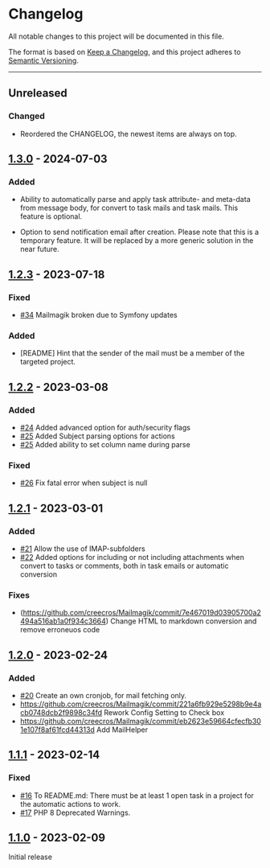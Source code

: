 # Changelog

All notable changes to this project will be documented in this file.

The format is based on [Keep a Changelog](https://keepachangelog.com/en/1.0.0/),
and this project adheres to [Semantic Versioning](https://semver.org/spec/v2.0.0.html).

---

## Unreleased

### Changed

- Reordered the CHANGELOG, the newest items are always on top.

## [1.3.0](https://github.com/creecros/Mailmagik/releases/tag/1.3.0) - 2024-07-03

### Added

- Ability to automatically parse and apply task attribute- and meta-data from message body, for convert to task mails and task mails. This feature is optional.

- Option to send notification email after creation. Please note that this is a temporary feature. It will be replaced by a more generic solution in the near future.

## [1.2.3](https://github.com/creecros/Mailmagik/releases/tag/1.2.3) - 2023-07-18

### Fixed

- [#34](https://github.com/creecros/Mailmagik/issues/34) Mailmagik broken due to Symfony updates

### Added

- [README] Hint that the sender of the mail must be a member of the targeted project.

## [1.2.2](https://github.com/creecros/Mailmagik/releases/tag/1.2.2) - 2023-03-08

### Added

- [#24](https://github.com/creecros/Mailmagik/discussions/24) Added advanced option for auth/security flags
- [#25](https://github.com/creecros/Mailmagik/discussions/25) Added Subject parsing options for actions
- [#25](https://github.com/creecros/Mailmagik/discussions/25) Added ability to set column name during parse

### Fixed

- [#26](https://github.com/creecros/Mailmagik/issues/26) Fix fatal error when subject is null

## [1.2.1](https://github.com/creecros/Mailmagik/releases/tag/1.2.1) - 2023-03-01

### Added
-  [#21](https://github.com/creecros/Mailmagik/issues/21) Allow the use of IMAP-subfolders
-  [#22](https://github.com/creecros/Mailmagik/issues/22) Added options for including or not including attachments when convert to tasks or comments, both in task emails or automatic conversion

### Fixes
- (https://github.com/creecros/Mailmagik/commit/7e467019d03905700a2494a516ab1a0f934c3664) Change HTML to markdown conversion and remove erroneuos code

## [1.2.0](https://github.com/creecros/Mailmagik/releases/tag/1.2.0) - 2023-02-24

### Added

- [#20](https://github.com/creecros/Mailmagik/issues/20) Create an own cronjob, for mail fetching only.
- https://github.com/creecros/Mailmagik/commit/221a6fb929e5298b9e4acb0748dcb2f9898c34fd Rework Config Setting to Check box
- https://github.com/creecros/Mailmagik/commit/eb2623e59664cfecfb301e107f8af61fcd44313d Add MailHelper

## [1.1.1](https://github.com/creecros/Mailmagik/releases/tag/1.1.1) - 2023-02-14

### Fixed

- [#16](https://github.com/creecros/Mailmagik/issues/16) To README.md: There must be at least 1 open task in a project for the automatic actions to work.
- [#17](https://github.com/creecros/Mailmagik/issues/17)  PHP 8 Deprecated Warnings.

## [1.1.0](https://github.com/creecros/Mailmagik/releases/tag/1.1.0) - 2023-02-09

Initial release
